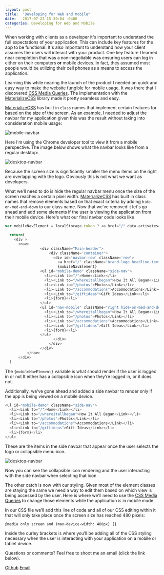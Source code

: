 ```yaml
---
layout: post
title:  "Developing for Web and Mobile"
date:   2017-07-22 15:30:04 -0400
categories: Developing for Web and Mobile
---
```


When working with clients as a developer it's important to understand the full expectations of your application. This can include key features for the app to be functional. It's also important to understand how your client assumes the users will interact with your product. One key feature I learned near completion that was a non-negotiable was ensuring users can log in either on their computers **or** mobile devices. In fact, they assumed most people would be utilizing their cell phones as a means to access the application. 

Learning this while nearing the launch of the product I needed an quick and easy way to make the website fungible for mobile usage. It was there that I discovered [CSS Media Queries](https://developer.mozilla.org/en-US/docs/Web/CSS/Media_Queries/Using_media_queries). The implementation with the [MaterializeCSS](http://materializecss.com/) library made it pretty seamless and easy.

[MaterializeCSS](http://materializecss.com/) has built in `class` names that implement certain features for based on the size of the screen. As an example, I needed to adjust the navbar for my application given this was the result without taking into consideration mobile usage: 

![mobile-navbar](https://rweber87.github.io/log-a-blog/assets/post8/mobile-navbar.png)

Here I'm using the Chrome developer tool to view it from a mobile perspective. The image below shows what the navbar looks like from a regular desktop:

![desktop-navbar](https://rweber87.github.io/log-a-blog/assets/post8/desktop-navbar.png)

Because the screen size is significantly smaller the menu items on the right are overlapping with the logo. Obviously this is not what we want as developers. 

What we'll need to do is hide the regular navbar menu once the size of the screen reaches a certain pixel width. [MaterializeCSS](http://materializecss.com/) has built in class names that remove elements based on that exact criteria by adding `hide-on-med-and-down` to our class name. Now that we've removed it let's go ahead and add some elements if the user is viewing the application from their mobile device. Here's what our final navbar code looks like

```javascript
var mobileNavElement = localStorage.token ? <a href="/" data-activates="mobile-demo" className="button-collapse brand-logo headline-text left">Victor and Chad's Wedding<i className="material-icons">menu</i></a> : <a data-activates="mobile-demo" className="button-collapse brand-logo headline-text left">Victor and Chad's Wedding</a>

  return(
    <div >
      <nav>      
                <div className="Main-header">
                    <div className='container'>
                      <div id='navbar-row' className='row'>
                        <a href="/" className="brand-logo headline-text hide-on-med-and-down center">Victor and Chad's Wedding</a>
                        {mobileNavElement}
                <ul id="mobile-demo" className="side-nav">
                  <li><Link to="/">Home</Link></li>
                  <li><Link to="/whereitallbegan">How It All Began</Link></li>
                  <li><Link to="/photos">Photos</Link></li>
                  <li><Link to="/accommodations">Accommodations</Link></li>
                  <li><Link to="/giftideas">Gift Ideas</Link></li>
                  <li>{form}</li>
                </ul>
                <ul id="nav-mobile" className="right hide-on-med-and-down">
                  <li><Link to="/whereitallbegan">How It All Began</Link></li>
                  <li><Link to="/photos">Photos</Link></li>
                  <li><Link to="/accommodations">Accommodations</Link></li>
                  <li><Link to="/giftideas">Gift Ideas</Link></li>
                  <li>{form}</li>
                </ul>
                      </div>                        
                    </div>
                </div>
          </nav>
      </div>
  )
``` 

The `{mobileNavElement}` variable is what should render if the user is logged in or not It either has a collapsible icon when they're logged in, or it does not.

Additionally, we've gone ahead and added a side navbar to render only if the app is being viewed on a mobile device. 

```javascript
<ul id="mobile-demo" className="side-nav">
  <li><Link to="/">Home</Link></li>
  <li><Link to="/whereitallbegan">How It All Began</Link></li>
  <li><Link to="/photos">Photos</Link></li>
  <li><Link to="/accommodations">Accommodations</Link></li>
  <li><Link to="/giftideas">Gift Ideas</Link></li>
  <li>{form}</li>
</ul>
```

These are the items in the side navbar that appear once the user selects the logo or collapsible menu icon.

![desktop-navbar](https://rweber87.github.io/log-a-blog/assets/post8/side-navbar.gif)

Now you can see the collapsible icon rendering and the user interacting with the side navbar when selecting that icon.

The other catch is now with our styling. Given most of the element classes are staying the same we need a way to edit them based on which view is being accessed by the user. Here is where we'll need to use the  [CSS Media Queries](https://developer.mozilla.org/en-US/docs/Web/CSS/Media_Queries/Using_media_queries) to change those elements while the application is in mobile mode.

In our CSS file we'll add this line of code and all of our CSS editing within it that will only take place once the screen size has reached 480 pixels:

```
@media only screen and (max-device-width: 480px) {}
```

Inside the curley brackets is where you'll be adding all of the CSS styling necessary when the user is interacting with your application on a mobile or tablet device.

Questions or comments? Feel free to shoot me an email (click the link below).

[Github](https://github.com/rweber87)
[Email](rob.weber87@gmail.com)

<!-- Mapping for links :D [jekyll-docs]: https://jekyllrb.com/docs/home
[jekyll-gh]:   https://github.com/jekyll/jekyll
[jekyll-talk]: https://talk.jekyllrb.com/
 -->